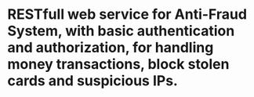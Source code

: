 # RESTfull web service for Anti-Fraud System, with basic authentication and authorization, for handling money transactions, block stolen cards and suspicious IPs.
